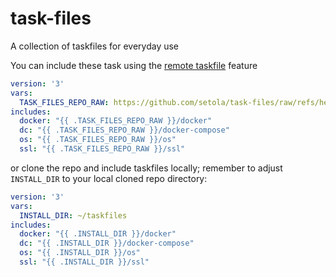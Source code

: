 # task-files
A collection of taskfiles for everyday use

You can include these task using the [remote taskfile](https://taskfile.dev/experiments/remote-taskfiles/) feature

```yaml
version: '3'
vars:
  TASK_FILES_REPO_RAW: https://github.com/setola/task-files/raw/refs/heads/main/
includes:
  docker: "{{ .TASK_FILES_REPO_RAW }}/docker"
  dc: "{{ .TASK_FILES_REPO_RAW }}/docker-compose"
  os: "{{ .TASK_FILES_REPO_RAW }}/os"
  ssl: "{{ .TASK_FILES_REPO_RAW }}/ssl"
```

or clone the repo and include taskfiles locally; remember to adjust `INSTALL_DIR` to your local cloned repo directory:

```yaml
version: '3'
vars:
  INSTALL_DIR: ~/taskfiles
includes:
  docker: "{{ .INSTALL_DIR }}/docker"
  dc: "{{ .INSTALL_DIR }}/docker-compose"
  os: "{{ .INSTALL_DIR }}/os"
  ssl: "{{ .INSTALL_DIR }}/ssl"
```